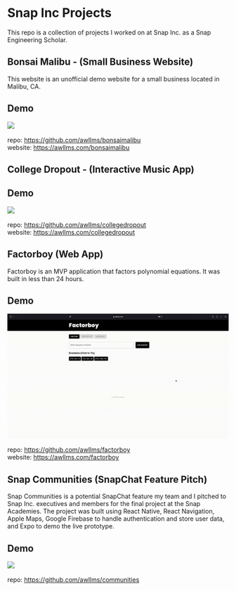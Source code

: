 # Snap Inc Projects

This repo is a collection of projects I worked on at Snap Inc. as a Snap Engineering Scholar.

##  Bonsai Malibu - (Small Business Website)
This website is an unofficial demo website for a small business located in Malibu, CA.

## Demo
<img src="assets/bonsai.gif" />

repo: https://github.com/awllms/bonsaimalibu  
website: https://awllms.com/bonsaimalibu  

##  College Dropout - (Interactive Music App)

## Demo
<img src="assets/collegedropout.gif" />

repo: https://github.com/awllms/collegedropout  
website: https://awllms.com/collegedropout  

## Factorboy (Web App)
Factorboy is an MVP application that factors polynomial equations. It was built in less than 24 hours.

## Demo
<img src="assets/factorboy.gif" />

repo: https://github.com/awllms/factorboy  
website: https://awllms.com/factorboy  

## Snap Communities (SnapChat Feature Pitch)
Snap Communities is a potential SnapChat feature my team and I pitched to Snap Inc. executives and members for the final project at the Snap Academies. The project was built using React Native, React Navigation, Apple Maps, Google Firebase to handle authentication and store user data, and Expo to demo the live prototype.

## Demo
<img src="assets/snapcommunities.gif" />

repo: https://github.com/awllms/communities
